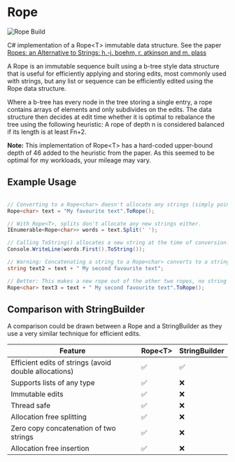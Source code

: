 # Rope

![Rope Build](https://github.com/FlatlinerDOA/Rope/actions/workflows/dotnet.yml/badge.svg)

C# implementation of a Rope&lt;T&gt; immutable data structure. See the paper [Ropes: an Alternative to Strings: h.-j. boehm, r. atkinson and m. plass](https://www.cs.rit.edu/usr/local/pub/jeh/courses/QUARTERS/FP/Labs/CedarRope/rope-paper.pdf)

A Rope is an immutable sequence built using a b-tree style data structure that is useful for efficiently applying and storing edits, most commonly used with strings, but any list or sequence can be efficiently edited using the Rope data structure.

Where a b-tree has every node in the tree storing a single entry, a rope contains arrays of elements and only subdivides on the edits. The data structure then decides at edit time whether it is optimal to rebalance the tree using the following heuristic:
A rope of depth n is considered balanced if its length is at least Fn+2.

**Note:** This implementation of Rope&lt;T&gt; has a hard-coded upper-bound depth of 46 added to the heuristic from the paper. As this seemed to be optimal for my workloads, your mileage may vary.

## Example Usage
```csharp

// Converting to a Rope<char> doesn't allocate any strings (simply points to the original memory).
Rope<char> text = "My favourite text".ToRope();

// With Rope<T>, splits don't allocate any new strings either.
IEnumerable<Rope<char>> words = text.Split(' '); 

// Calling ToString() allocates a new string at the time of conversion.
Console.WriteLine(words.First().ToString()); 

// Warning: Concatenating a string to a Rope<char> converts to a string (allocating memory).
string text2 = text + " My second favourite text";

// Better: This makes a new rope out of the other two ropes, no string allocations.
Rope<char> text3 = text + " My second favourite text".ToRope();

```


## Comparison with StringBuilder
A comparison could be drawn between a Rope and a StringBuilder as they use a very similar technique for efficient edits.

|Feature|Rope&lt;T&gt;|StringBuilder|
|-------|-------------|-------------|
|Efficient edits of strings (avoid double allocations)| ✅ |✅|
|Supports lists of any type| ✅ |❌|
|Immutable edits| ✅ |❌|
|Thread safe| ✅ |❌|
|Allocation free splitting| ✅ |❌|
|Zero copy concatenation of two strings| ✅ |❌|
|Allocation free insertion| ✅ |❌|
